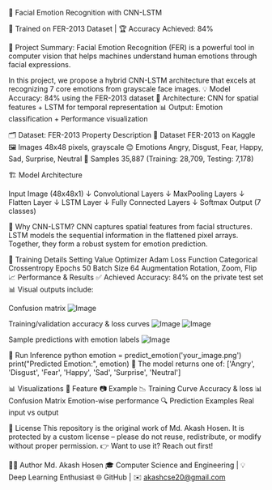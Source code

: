 🧠 Facial Emotion Recognition with CNN-LSTM

🚀 Trained on FER-2013 Dataset | 🏆 Accuracy Achieved: 84%

📌 Project Summary: Facial Emotion Recognition (FER) is a powerful tool in computer vision that helps machines understand human emotions through facial expressions. 

In this project, we propose a hybrid CNN-LSTM architecture that excels at recognizing 7 core emotions from grayscale face images.
💡 Model Accuracy: 84% using the FER-2013 dataset
🤖 Architecture: CNN for spatial features + LSTM for temporal representation
📊 Output: Emotion classification + Performance visualization


🗂️ Dataset: FER-2013
Property	Description
📁 Dataset	FER-2013 on Kaggle
🖼️ Images	48x48 pixels, grayscale
😊 Emotions	Angry, Disgust, Fear, Happy, Sad, Surprise, Neutral
🔢 Samples	35,887 (Training: 28,709, Testing: 7,178)


🏗️ Model Architecture

Input Image (48x48x1)
       ↓
 Convolutional Layers
       ↓
   MaxPooling Layers
       ↓
     Flatten Layer
       ↓
     LSTM Layer
       ↓
 Fully Connected Layers
       ↓
     Softmax Output (7 classes)

📌 Why CNN-LSTM?
CNN captures spatial features from facial structures.
LSTM models the sequential information in the flattened pixel arrays.
Together, they form a robust system for emotion prediction.

🏁 Training Details
Setting	Value
Optimizer	Adam
Loss Function	Categorical Crossentropy
Epochs	50
Batch Size	64
Augmentation	Rotation, Zoom, Flip
📈 Performance & Results
✅ Achieved Accuracy: 84% on the private test set
📊 Visual outputs include:

Confusion matrix
![Image](https://github.com/user-attachments/assets/c48a9548-a3d4-4efc-a527-47ffcdac1490)

Training/validation accuracy & loss curves
![Image](https://github.com/user-attachments/assets/33a16d48-e8d9-42be-bb12-52c04803a7b4)
![Image](https://github.com/user-attachments/assets/d3756927-b7b1-495f-aeee-1d2b8ae6d390)

Sample predictions with emotion labels
![Image](https://github.com/user-attachments/assets/8ba777fb-2689-44a2-a5cc-c19a621e1d3d)



🧪 Run Inference
python
emotion = predict_emotion('your_image.png')
print("Predicted Emotion:", emotion)
🎯 The model returns one of: ['Angry', 'Disgust', 'Fear', 'Happy', 'Sad', 'Surprise', 'Neutral']



📊 Visualizations
📌 Feature	📷 Example
📉 Training Curve	Accuracy & loss
📊 Confusion Matrix	Emotion-wise performance
🔍 Prediction Examples	Real input vs output


📜 License
This repository is the original work of Md. Akash Hosen.
It is protected by a custom license – please do not reuse, redistribute, or modify without proper permission.
👉 Want to use it? Reach out first!

👨‍💻 Author
Md. Akash Hosen
🎓 Computer Science and Engineering | 💡 Deep Learning Enthusiast
🌐 GitHub | ✉️ akashcse20@gmail.com


